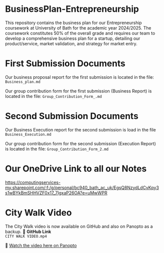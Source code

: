 # BusinessPlan-Entrepreneurship

This repository contains the business plan for our Entrepreneurship coursework at University of Bath for the academic year 2024/2025. The coursework constitutes 50% of the overall grade and requires our team to develop a comprehensive business plan for a startup, detailing our product/service, market validation, and strategy for market entry.
# First Submission Documents
Our business proposal report for the first submission is located in the file: `Business_plan.md`

Our group contribution form for the first submission (Business Report) is located in the file: `Group_Contribution_Form_.md`
# Second Submission Documents
Our Business Execution report for the second submission is load in the file `Business_Execution.md`

Our group contribution form for the second submission (Execution Report) is located in the file: `Group_Contribution_Form_2.md`
# Our OneDrive Link to all our Notes

https://computingservices-my.sharepoint.com/:f:/g/personal/bc940_bath_ac_uk/EgsQ8NzydLdCvKpy3s1wBYkBmSHHVZF0x17_7IgxaP26OA?e=uMwWPR

# City Walk Video

The City Walk video is now available on GitHub and also on Panopto as a backup.
📁 **GitHub Link**  
`CITY WALK VIDEO.mp4`

🔗 [Watch the video here on Panopto](https://uniofbath.cloud.panopto.eu/Panopto/Pages/Viewer.aspx?id=0a28ca57-869c-496c-b6a3-b2c700de05ef)
